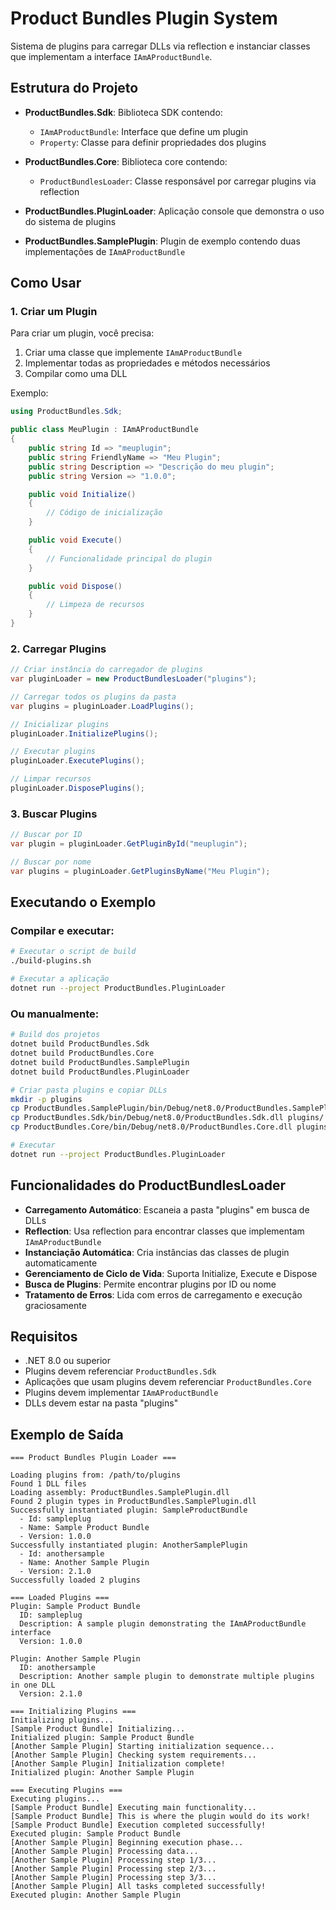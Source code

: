 # Product Bundles Plugin System

Sistema de plugins para carregar DLLs via reflection e instanciar classes que implementam a interface `IAmAProductBundle`.

## Estrutura do Projeto

- **ProductBundles.Sdk**: Biblioteca SDK contendo:
  - `IAmAProductBundle`: Interface que define um plugin
  - `Property`: Classe para definir propriedades dos plugins
  
- **ProductBundles.Core**: Biblioteca core contendo:
  - `ProductBundlesLoader`: Classe responsável por carregar plugins via reflection
  
- **ProductBundles.PluginLoader**: Aplicação console que demonstra o uso do sistema de plugins

- **ProductBundles.SamplePlugin**: Plugin de exemplo contendo duas implementações de `IAmAProductBundle`

## Como Usar

### 1. Criar um Plugin

Para criar um plugin, você precisa:

1. Criar uma classe que implemente `IAmAProductBundle`
2. Implementar todas as propriedades e métodos necessários
3. Compilar como uma DLL

Exemplo:

```csharp
using ProductBundles.Sdk;

public class MeuPlugin : IAmAProductBundle
{
    public string Id => "meuplugin";
    public string FriendlyName => "Meu Plugin";
    public string Description => "Descrição do meu plugin";
    public string Version => "1.0.0";

    public void Initialize()
    {
        // Código de inicialização
    }

    public void Execute()
    {
        // Funcionalidade principal do plugin
    }

    public void Dispose()
    {
        // Limpeza de recursos
    }
}
```

### 2. Carregar Plugins

```csharp
// Criar instância do carregador de plugins
var pluginLoader = new ProductBundlesLoader("plugins");

// Carregar todos os plugins da pasta
var plugins = pluginLoader.LoadPlugins();

// Inicializar plugins
pluginLoader.InitializePlugins();

// Executar plugins
pluginLoader.ExecutePlugins();

// Limpar recursos
pluginLoader.DisposePlugins();
```

### 3. Buscar Plugins

```csharp
// Buscar por ID
var plugin = pluginLoader.GetPluginById("meuplugin");

// Buscar por nome
var plugins = pluginLoader.GetPluginsByName("Meu Plugin");
```

## Executando o Exemplo

### Compilar e executar:

```bash
# Executar o script de build
./build-plugins.sh

# Executar a aplicação
dotnet run --project ProductBundles.PluginLoader
```

### Ou manualmente:

```bash
# Build dos projetos
dotnet build ProductBundles.Sdk
dotnet build ProductBundles.Core
dotnet build ProductBundles.SamplePlugin
dotnet build ProductBundles.PluginLoader

# Criar pasta plugins e copiar DLLs
mkdir -p plugins
cp ProductBundles.SamplePlugin/bin/Debug/net8.0/ProductBundles.SamplePlugin.dll plugins/
cp ProductBundles.Sdk/bin/Debug/net8.0/ProductBundles.Sdk.dll plugins/
cp ProductBundles.Core/bin/Debug/net8.0/ProductBundles.Core.dll plugins/

# Executar
dotnet run --project ProductBundles.PluginLoader
```

## Funcionalidades do ProductBundlesLoader

- **Carregamento Automático**: Escaneia a pasta "plugins" em busca de DLLs
- **Reflection**: Usa reflection para encontrar classes que implementam `IAmAProductBundle`
- **Instanciação Automática**: Cria instâncias das classes de plugin automaticamente
- **Gerenciamento de Ciclo de Vida**: Suporta Initialize, Execute e Dispose
- **Busca de Plugins**: Permite encontrar plugins por ID ou nome
- **Tratamento de Erros**: Lida com erros de carregamento e execução graciosamente

## Requisitos

- .NET 8.0 ou superior
- Plugins devem referenciar `ProductBundles.Sdk`
- Aplicações que usam plugins devem referenciar `ProductBundles.Core`
- Plugins devem implementar `IAmAProductBundle`
- DLLs devem estar na pasta "plugins"

## Exemplo de Saída

```
=== Product Bundles Plugin Loader ===

Loading plugins from: /path/to/plugins
Found 1 DLL files
Loading assembly: ProductBundles.SamplePlugin.dll
Found 2 plugin types in ProductBundles.SamplePlugin.dll
Successfully instantiated plugin: SampleProductBundle
  - Id: sampleplug
  - Name: Sample Product Bundle
  - Version: 1.0.0
Successfully instantiated plugin: AnotherSamplePlugin
  - Id: anothersample
  - Name: Another Sample Plugin
  - Version: 2.1.0
Successfully loaded 2 plugins

=== Loaded Plugins ===
Plugin: Sample Product Bundle
  ID: sampleplug
  Description: A sample plugin demonstrating the IAmAProductBundle interface
  Version: 1.0.0

Plugin: Another Sample Plugin
  ID: anothersample
  Description: Another sample plugin to demonstrate multiple plugins in one DLL
  Version: 2.1.0

=== Initializing Plugins ===
Initializing plugins...
[Sample Product Bundle] Initializing...
Initialized plugin: Sample Product Bundle
[Another Sample Plugin] Starting initialization sequence...
[Another Sample Plugin] Checking system requirements...
[Another Sample Plugin] Initialization complete!
Initialized plugin: Another Sample Plugin

=== Executing Plugins ===
Executing plugins...
[Sample Product Bundle] Executing main functionality...
[Sample Product Bundle] This is where the plugin would do its work!
[Sample Product Bundle] Execution completed successfully!
Executed plugin: Sample Product Bundle
[Another Sample Plugin] Beginning execution phase...
[Another Sample Plugin] Processing data...
[Another Sample Plugin] Processing step 1/3...
[Another Sample Plugin] Processing step 2/3...
[Another Sample Plugin] Processing step 3/3...
[Another Sample Plugin] All tasks completed successfully!
Executed plugin: Another Sample Plugin
```
